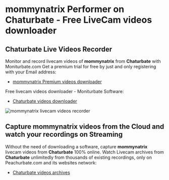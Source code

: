 # mommynatrix Performer on Chaturbate - Free LiveCam videos downloader

## Chaturbate Live Videos Recorder

Monitor and record livecam videos of **mommynatrix** from **Chaturbate** with Moniturbate.com
Get a premium trial for free by just and only registering with your Email address:
* [mommynatrix Premium videos downloader](https://moniturbate.com/request-demo-licence-key.html)

Free livecam videos downloader - Moniturbate Software:
* [Chaturbate videos downloader](https://moniturbate.com/moniturbate-download-software.html)

![mommynatrix livecam videos recorder](https://peachurnet.com/templates/moniturbate-software.png)


## Capture mommynatrix videos from the Cloud and watch your recordings on Streaming

Without the need of downloading a software, capture **mommynatrix** livecam videos from **Chaturbate** 100% online.
Watch Livecam archives from **Chaturbate** unlimitedly from thousands of existing recordings, only on Peachurbate.com and its websites network:
* [Chaturbate videos archives](https://peachurnet.com/)